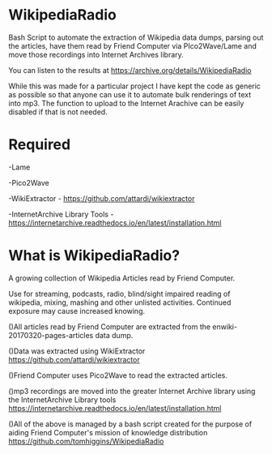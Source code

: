 # WikipediaRadio
Bash Script to automate the  extraction of Wikipedia data dumps, parsing out the articles, have them read by Friend Computer via PIco2Wave/Lame and move those recordings into Internet Archives library. 

You can listen to the results at https://archive.org/details/WikipediaRadio

While this was made for a particular project I have kept the code as generic as possible so that anyone can use it to automate 
bulk renderings of text into mp3. The function to upload to the Internet Arachive can be easily disabled if that is not needed. 


# Required 

-Lame

-Pico2Wave

-WikiExtractor -  https://github.com/attardi/wikiextractor 

-InternetArchive Library Tools - https://internetarchive.readthedocs.io/en/latest/installation.html


# What is WikipediaRadio?
A growing collection of Wikipedia Articles read by Friend Computer. 


Use for streaming, podcasts, radio, blind/sight impaired reading of wikipedia, mixing, mashing and other unlisted activities. Continued exposure may cause increased knowing. 

()All articles read by Friend Computer are extracted from the  enwiki-20170320-pages-articles data dump. 

()Data was extracted using WikiExtractor https://github.com/attardi/wikiextractor 

()Friend Computer uses Pico2Wave to read the extracted articles.

()mp3 recordings are moved into the greater Internet Archive library using the InternetArchive Library tools https://internetarchive.readthedocs.io/en/latest/installation.html

()All of the above is managed by a bash script created for the purpose of aiding Friend Computer's mission of knowledge distribution  https://github.com/tomhiggins/WikipediaRadio
